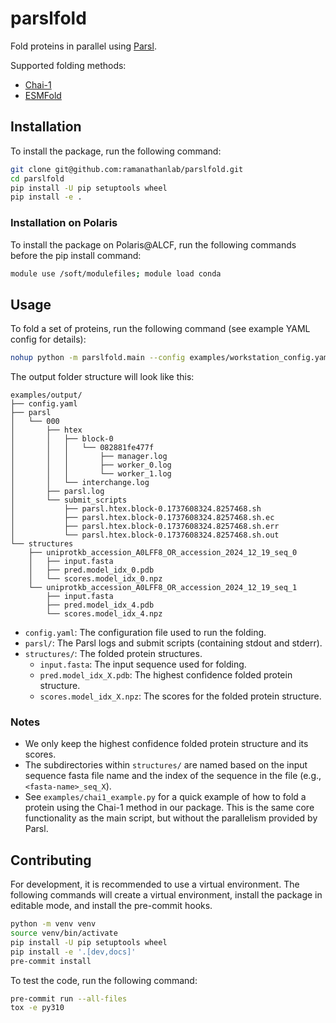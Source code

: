 # parslfold
Fold proteins in parallel using [Parsl](https://parsl-project.org/).

Supported folding methods:
- [Chai-1](https://github.com/chaidiscovery/chai-lab)
- [ESMFold](https://huggingface.co/facebook/esmfold_v1)

## Installation

To install the package, run the following command:
```bash
git clone git@github.com:ramanathanlab/parslfold.git
cd parslfold
pip install -U pip setuptools wheel
pip install -e .
```

### Installation on Polaris

To install the package on Polaris@ALCF, run the following commands before the pip install command:
```bash
module use /soft/modulefiles; module load conda
```

## Usage

To fold a set of proteins, run the following command (see example YAML config for details):
```bash
nohup python -m parslfold.main --config examples/workstation_config.yaml &> nohup.log &
```

The output folder structure will look like this:
```
examples/output/
├── config.yaml
├── parsl
│   └── 000
│       ├── htex
│       │   ├── block-0
│       │   │   └── 082881fe477f
│       │   │       ├── manager.log
│       │   │       ├── worker_0.log
│       │   │       └── worker_1.log
│       │   └── interchange.log
│       ├── parsl.log
│       └── submit_scripts
│           ├── parsl.htex.block-0.1737608324.8257468.sh
│           ├── parsl.htex.block-0.1737608324.8257468.sh.ec
│           ├── parsl.htex.block-0.1737608324.8257468.sh.err
│           └── parsl.htex.block-0.1737608324.8257468.sh.out
└── structures
    ├── uniprotkb_accession_A0LFF8_OR_accession_2024_12_19_seq_0
    │   ├── input.fasta
    │   ├── pred.model_idx_0.pdb
    │   └── scores.model_idx_0.npz
    └── uniprotkb_accession_A0LFF8_OR_accession_2024_12_19_seq_1
        ├── input.fasta
        ├── pred.model_idx_4.pdb
        └── scores.model_idx_4.npz
```

- `config.yaml`: The configuration file used to run the folding.
- `parsl/`: The Parsl logs and submit scripts (containing stdout and stderr).
- `structures/`: The folded protein structures.
    - `input.fasta`: The input sequence used for folding.
    - `pred.model_idx_X.pdb`: The highest confidence folded protein structure.
    - `scores.model_idx_X.npz`: The scores for the folded protein structure.

### Notes
- We only keep the highest confidence folded protein structure and its scores.
- The subdirectories within `structures/` are named based on the input sequence fasta file name and the index of the sequence in the file (e.g., `<fasta-name>_seq_X`).
- See `examples/chai1_example.py` for a quick example of how to fold a protein using the Chai-1 method in our package. This is the same core functionality as the main script, but without the parallelism provided by Parsl.


## Contributing

For development, it is recommended to use a virtual environment. The following
commands will create a virtual environment, install the package in editable
mode, and install the pre-commit hooks.
```bash
python -m venv venv
source venv/bin/activate
pip install -U pip setuptools wheel
pip install -e '.[dev,docs]'
pre-commit install
```
To test the code, run the following command:
```bash
pre-commit run --all-files
tox -e py310
```
